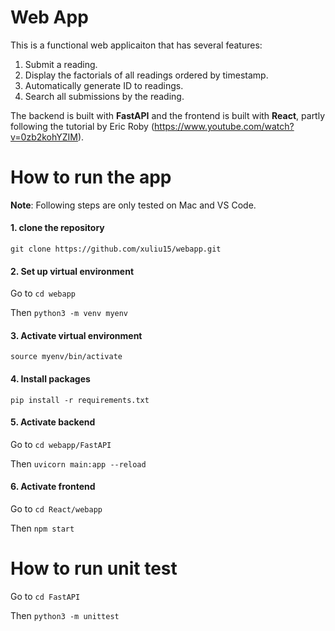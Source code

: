 # Web App

This is a functional web applicaiton that has several features:
1. Submit a reading.
2. Display the factorials of all readings ordered by timestamp.
3. Automatically generate ID to readings. 
4. Search all submissions by the reading.

The backend is built with **FastAPI** and the frontend is built with **React**, partly following the tutorial by Eric Roby (https://www.youtube.com/watch?v=0zb2kohYZIM).

# How to run the app
**Note**: Following steps are only tested on Mac and VS Code.

#### 1. clone the repository
   
`git clone https://github.com/xuliu15/webapp.git`

#### 2. Set up virtual environment

Go to `cd webapp`

Then `python3 -m venv myenv`

#### 3. Activate virtual environment

`source myenv/bin/activate`

#### 4. Install packages
   
`pip install -r requirements.txt`

#### 5. Activate backend
   
Go to `cd webapp/FastAPI`

Then `uvicorn main:app --reload`

#### 6. Activate frontend
   
Go to `cd React/webapp`

Then `npm start` 

# How to run unit test

Go to `cd FastAPI`

Then `python3 -m unittest`






